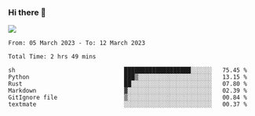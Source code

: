 ### Hi there 👋️

![](https://komarev.com/ghpvc/?username=Loner1024)

<!--START_SECTION:waka-->

```text
From: 05 March 2023 - To: 12 March 2023

Total Time: 2 hrs 49 mins

sh                               ███████████████████░░░░░░   75.45 %
Python                           ███▒░░░░░░░░░░░░░░░░░░░░░   13.15 %
Rust                             ██░░░░░░░░░░░░░░░░░░░░░░░   07.80 %
Markdown                         ▓░░░░░░░░░░░░░░░░░░░░░░░░   02.39 %
GitIgnore file                   ▒░░░░░░░░░░░░░░░░░░░░░░░░   00.84 %
textmate                         ░░░░░░░░░░░░░░░░░░░░░░░░░   00.37 %
```

<!--END_SECTION:waka-->




